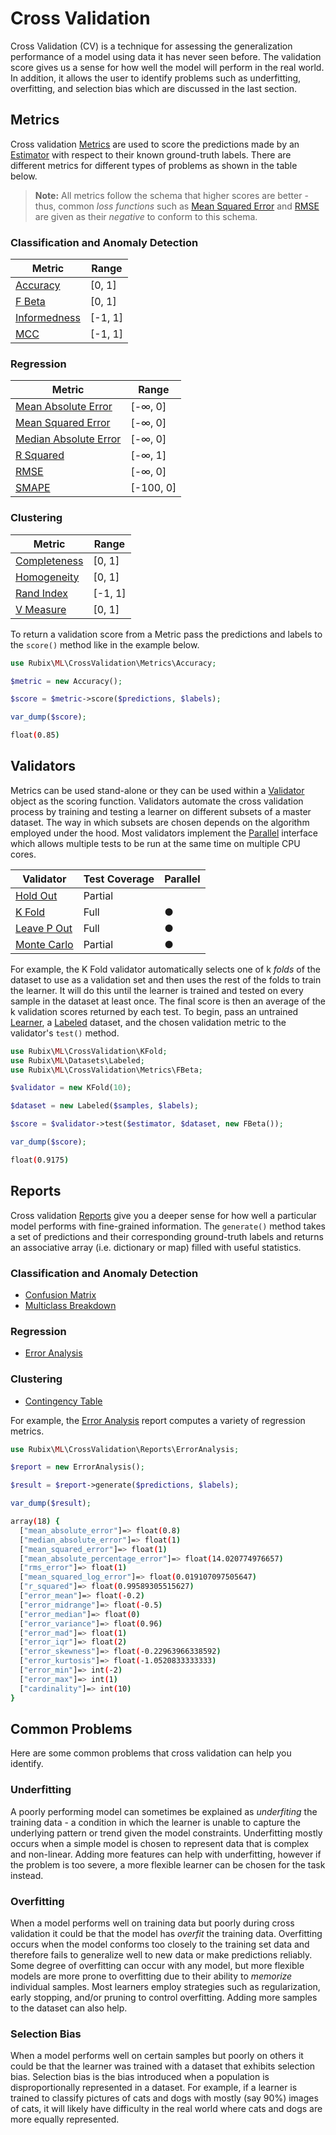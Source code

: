 # Cross Validation
Cross Validation (CV) is a technique for assessing the generalization performance of a model using data it has never seen before. The validation score gives us a sense for how well the model will perform in the real world. In addition, it allows the user to identify problems such as underfitting, overfitting, and selection bias which are discussed in the last section.

## Metrics
Cross validation [Metrics](cross-validation/metrics/api.md) are used to score the predictions made by an [Estimator](estimator.md) with respect to their known ground-truth labels. There are different metrics for different types of problems as shown in the table below.

> **Note:** All metrics follow the schema that higher scores are better - thus, common *loss functions* such as [Mean Squared Error](https://docs.rubixml.com/en/latest/cross-validation/metrics/mean-squared-error.html) and [RMSE](https://docs.rubixml.com/en/latest/cross-validation/metrics/rmse.html) are given as their *negative* to conform to this schema.

### Classification and Anomaly Detection
| Metric | Range | 
|---|---|
| [Accuracy](cross-validation/metrics/accuracy.md) | [0, 1] |
| [F Beta](cross-validation/metrics/f-beta.md) | [0, 1] |
| [Informedness](cross-validation/metrics/informedness.md) | [-1, 1] |
| [MCC](cross-validation/metrics/mcc.md) | [-1, 1] |

### Regression
| Metric | Range | 
|---|---|
| [Mean Absolute Error](cross-validation/metrics/mean-absolute-error.md) | [-∞, 0] |
| [Mean Squared Error](cross-validation/metrics/mean-squared-error.md) | [-∞, 0] |
| [Median Absolute Error](cross-validation/metrics/median-absolute-error.md) | [-∞, 0] |
| [R Squared](cross-validation/metrics/r-squared.md) | [-∞, 1] |
| [RMSE](cross-validation/metrics/rmse.md) | [-∞, 0] |
| [SMAPE](cross-validation/metrics/smape.md) | [-100, 0] |

### Clustering
| Metric | Range | 
|---|---|
| [Completeness](cross-validation/metrics/completeness.md) | [0, 1] |
| [Homogeneity](cross-validation/metrics/homogeneity.md) | [0, 1] |
| [Rand Index](cross-validation/metrics/rand-index.md) | [-1, 1] |
| [V Measure](cross-validation/metrics/v-measure.md) | [0, 1] |

To return a validation score from a Metric pass the predictions and labels to the `score()` method like in the example below.

```php
use Rubix\ML\CrossValidation\Metrics\Accuracy;

$metric = new Accuracy();

$score = $metric->score($predictions, $labels);

var_dump($score);
```

```sh
float(0.85)
```

## Validators
Metrics can be used stand-alone or they can be used within a [Validator](cross-validation/api.md) object as the scoring function. Validators automate the cross validation process by training and testing a learner on different subsets of a master dataset. The way in which subsets are chosen depends on the algorithm employed under the hood. Most validators implement the [Parallel](parallel.md) interface which allows multiple tests to be run at the same time on multiple CPU cores.

| Validator | Test Coverage | Parallel |
|---|---|---|
| [Hold Out](cross-validation/hold-out.md) | Partial | |
| [K Fold](cross-validation/k-fold.md) | Full | ● |
| [Leave P Out](cross-validation/leave-p-out.md) | Full | ● |
| [Monte Carlo](cross-validation/monte-carlo.md) | Partial | ● |

For example, the K Fold validator automatically selects one of k *folds* of the dataset to use as a validation set and then uses the rest of the folds to train the learner. It will do this until the learner is trained and tested on every sample in the dataset at least once. The final score is then an average of the k validation scores returned by each test. To begin, pass an untrained [Learner](learner.md), a [Labeled](datasets/labeled.md) dataset, and the chosen validation metric to the validator's `test()` method.

```php
use Rubix\ML\CrossValidation\KFold;
use Rubix\ML\Datasets\Labeled;
use Rubix\ML\CrossValidation\Metrics\FBeta;

$validator = new KFold(10);

$dataset = new Labeled($samples, $labels);

$score = $validator->test($estimator, $dataset, new FBeta());

var_dump($score);
```

```sh
float(0.9175)
```

## Reports
Cross validation [Reports](cross-validation/reports/api.md) give you a deeper sense for how well a particular model performs with fine-grained information. The `generate()` method takes a set of predictions and their corresponding ground-truth labels and returns an associative array (i.e. dictionary or map) filled with useful statistics.

### Classification and Anomaly Detection
- [Confusion Matrix](cross-validation/reports/confusion-matrix.md)
- [Multiclass Breakdown](cross-validation/reports/multiclass-breakdown.md)

### Regression
- [Error Analysis](cross-validation/reports/error-analysis.md)

### Clustering
- [Contingency Table](cross-validation/reports/contingency-table.md)

For example, the [Error Analysis](cross-validation/reports/error-analysis.md) report computes a variety of regression metrics.

```php
use Rubix\ML\CrossValidation\Reports\ErrorAnalysis;

$report = new ErrorAnalysis();

$result = $report->generate($predictions, $labels);

var_dump($result);
```

```sh
array(18) {
  ["mean_absolute_error"]=> float(0.8)
  ["median_absolute_error"]=> float(1)
  ["mean_squared_error"]=> float(1)
  ["mean_absolute_percentage_error"]=> float(14.020774976657)
  ["rms_error"]=> float(1)
  ["mean_squared_log_error"]=> float(0.019107097505647)
  ["r_squared"]=> float(0.99589305515627)
  ["error_mean"]=> float(-0.2)
  ["error_midrange"]=> float(-0.5)
  ["error_median"]=> float(0)
  ["error_variance"]=> float(0.96)
  ["error_mad"]=> float(1)
  ["error_iqr"]=> float(2)
  ["error_skewness"]=> float(-0.22963966338592)
  ["error_kurtosis"]=> float(-1.0520833333333)
  ["error_min"]=> int(-2)
  ["error_max"]=> int(1)
  ["cardinality"]=> int(10)
}
```

## Common Problems
Here are some common problems that cross validation can help you identify.

### Underfitting
A poorly performing model can sometimes be explained as *underfiting* the training data - a condition in which the learner is unable to capture the underlying pattern or trend given the model constraints. Underfitting mostly occurs when a simple model is chosen to represent data that is complex and non-linear. Adding more features can help with underfitting, however if the problem is too severe, a more flexible learner can be chosen for the task instead.

### Overfitting
When a model performs well on training data but poorly during cross validation it could be that the model has *overfit* the training data. Overfitting occurs when the model conforms too closely to the training set data and therefore fails to generalize well to new data or make predictions reliably. Some degree of overfitting can occur with any model, but more flexible models are more prone to overfitting due to their ability to *memorize* individual samples. Most learners employ strategies such as regularization, early stopping, and/or pruning to control overfitting. Adding more samples to the dataset can also help.

### Selection Bias
When a model performs well on certain samples but poorly on others it could be that the learner was trained with a dataset that exhibits selection bias. Selection bias is the bias introduced when a population is disproportionally represented in a dataset. For example, if a learner is trained to classify pictures of cats and dogs with mostly (say 90%) images of cats, it will likely have difficulty in the real world where cats and dogs are more equally represented.